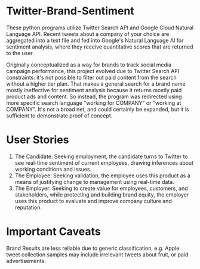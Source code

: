 # Twitter-Brand-Sentiment
These python programs utilize Twitter Search API and Google Cloud Natural Language API. Recent tweets about a company of your choice are aggregated into a text file and fed into Google's Natural Language AI for sentiment analysis, where they receive quantitative scores that are returned to the user. 

Originally conceptualized as a way for brands to track social media campaign performance, this project evolved due to Twitter Search API constraints: it's not possible to filter out paid content from the search without a higher tier plan. That makes a general search for a brand name mostly ineffective for sentiment analysis because it returns mostly paid product ads and content. So instead, the program was redirected using more specific search language "working for COMPANY" or "working at COMPANY". It's not a broad net, and could certainly be expanded, but it is sufficient to demonstrate proof of concept. 

# User Stories
  1. The Candidate: Seeking employment, the candidate turns to Twitter to see real-time sentiment of current employees, drawing inferences about working conditions and issues. 
  2. The Employee: Seeking validation, the employee uses this product as a means of justifying change to management using real-time data.
  3. The Employer: Seeking to create value for employees, customers, and stakeholders, while protecting and building brand equity, the employer uses this product to evaluate and improve company culture and reputation. 

# Important Caveats
Brand Results are less reliable due to generic classification, e.g. Apple tweet collection samples may include irrelevant tweets about fruit, or paid advertisements.
